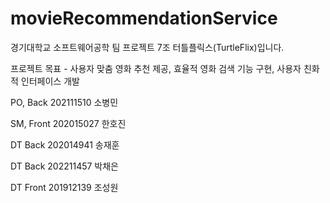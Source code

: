 # movieRecommendationService
경기대학교 소프트웨어공학 팀 프로젝트 7조 터틀플릭스(TurtleFlix)입니다.

프로젝트 목표 - 사용자 맞춤 영화 추천 제공, 효율적 영화 검색 기능 구현, 사용자 친화적 인터페이스 개발

PO, Back 202111510 소병민

SM, Front 202015027 한호진

DT Back 202014941 송재훈

DT Back 202211457 박채은

DT Front 201912139 조성원
